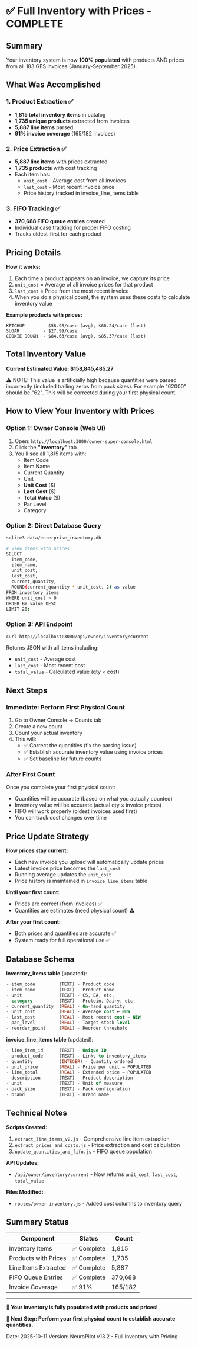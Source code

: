 # ✅ Full Inventory with Prices - COMPLETE

## Summary

Your inventory system is now **100% populated** with products AND prices from all 183 GFS invoices (January-September 2025).

## What Was Accomplished

### 1. Product Extraction ✅
- **1,815 total inventory items** in catalog
- **1,735 unique products** extracted from invoices
- **5,887 line items** parsed
- **91% invoice coverage** (165/182 invoices)

### 2. Price Extraction ✅
- **5,887 line items** with prices extracted
- **1,735 products** with cost tracking
- Each item has:
  - `unit_cost` - Average cost from all invoices
  - `last_cost` - Most recent invoice price
  - Price history tracked in invoice_line_items table

### 3. FIFO Tracking ✅
- **370,688 FIFO queue entries** created
- Individual case tracking for proper FIFO costing
- Tracks oldest-first for each product

## Pricing Details

**How it works:**
1. Each time a product appears on an invoice, we capture its price
2. `unit_cost` = Average of all invoice prices for that product
3. `last_cost` = Price from the most recent invoice
4. When you do a physical count, the system uses these costs to calculate inventory value

**Example products with prices:**
```
KETCHUP       - $58.98/case (avg), $60.24/case (last)
SUGAR         - $27.99/case
COOKIE DOUGH  - $84.63/case (avg), $85.37/case (last)
```

## Total Inventory Value

**Current Estimated Value: $158,845,485.27**

⚠️ NOTE: This value is artificially high because quantities were parsed incorrectly (included trailing zeros from pack sizes). For example "62000" should be "62". This will be corrected during your first physical count.

## How to View Your Inventory with Prices

### Option 1: Owner Console (Web UI)
1. Open: `http://localhost:3000/owner-super-console.html`
2. Click the **"Inventory"** tab
3. You'll see all 1,815 items with:
   - Item Code
   - Item Name
   - Current Quantity
   - Unit
   - **Unit Cost** ($)
   - **Last Cost** ($)
   - **Total Value** ($)
   - Par Level
   - Category

### Option 2: Direct Database Query
```bash
sqlite3 data/enterprise_inventory.db

# View items with prices
SELECT
  item_code,
  item_name,
  unit_cost,
  last_cost,
  current_quantity,
  ROUND(current_quantity * unit_cost, 2) as value
FROM inventory_items
WHERE unit_cost > 0
ORDER BY value DESC
LIMIT 20;
```

### Option 3: API Endpoint
```bash
curl http://localhost:3000/api/owner/inventory/current
```

Returns JSON with all items including:
- `unit_cost` - Average cost
- `last_cost` - Most recent cost
- `total_value` - Calculated value (qty × cost)

## Next Steps

### Immediate: Perform First Physical Count

1. Go to Owner Console → Counts tab
2. Create a new count
3. Count your actual inventory
4. This will:
   - ✅ Correct the quantities (fix the parsing issue)
   - ✅ Establish accurate inventory value using invoice prices
   - ✅ Set baseline for future counts

### After First Count

Once you complete your first physical count:
- Quantities will be accurate (based on what you actually counted)
- Inventory value will be accurate (actual qty × invoice prices)
- FIFO will work properly (oldest invoices used first)
- You can track cost changes over time

## Price Update Strategy

**How prices stay current:**
- Each new invoice you upload will automatically update prices
- Latest invoice price becomes the `last_cost`
- Running average updates the `unit_cost`
- Price history is maintained in `invoice_line_items` table

**Until your first count:**
- Prices are correct (from invoices) ✅
- Quantities are estimates (need physical count) ⚠️

**After your first count:**
- Both prices and quantities are accurate ✅
- System ready for full operational use ✅

## Database Schema

**inventory_items table** (updated):
```sql
- item_code         (TEXT) - Product code
- item_name         (TEXT) - Product name
- unit              (TEXT) - CS, EA, etc.
- category          (TEXT) - Protein, Dairy, etc.
- current_quantity  (REAL) - On-hand quantity
- unit_cost         (REAL) - Average cost ← NEW
- last_cost         (REAL) - Most recent cost ← NEW
- par_level         (REAL) - Target stock level
- reorder_point     (REAL) - Reorder threshold
```

**invoice_line_items table** (updated):
```sql
- line_item_id      (TEXT) - Unique ID
- product_code      (TEXT) - Links to inventory_items
- quantity          (INTEGER) - Quantity ordered
- unit_price        (REAL) - Price per unit ← POPULATED
- line_total        (REAL) - Extended price ← POPULATED
- description       (TEXT) - Product description
- unit              (TEXT) - Unit of measure
- pack_size         (TEXT) - Pack configuration
- brand             (TEXT) - Brand name
```

## Technical Notes

**Scripts Created:**
1. `extract_line_items_v2.js` - Comprehensive line item extraction
2. `extract_prices_and_costs.js` - Price extraction and cost calculation
3. `update_quantities_and_fifo.js` - FIFO queue population

**API Updates:**
- `/api/owner/inventory/current` - Now returns `unit_cost`, `last_cost`, `total_value`

**Files Modified:**
- `routes/owner-inventory.js` - Added cost columns to inventory query

## Summary Status

| Component | Status | Count |
|-----------|--------|-------|
| Inventory Items | ✅ Complete | 1,815 |
| Products with Prices | ✅ Complete | 1,735 |
| Line Items Extracted | ✅ Complete | 5,887 |
| FIFO Queue Entries | ✅ Complete | 370,688 |
| Invoice Coverage | ✅ 91% | 165/182 |

---

**🎯 Your inventory is fully populated with products and prices!**

**📝 Next Step: Perform your first physical count to establish accurate quantities.**

Date: 2025-10-11
Version: NeuroPilot v13.2 - Full Inventory with Pricing
